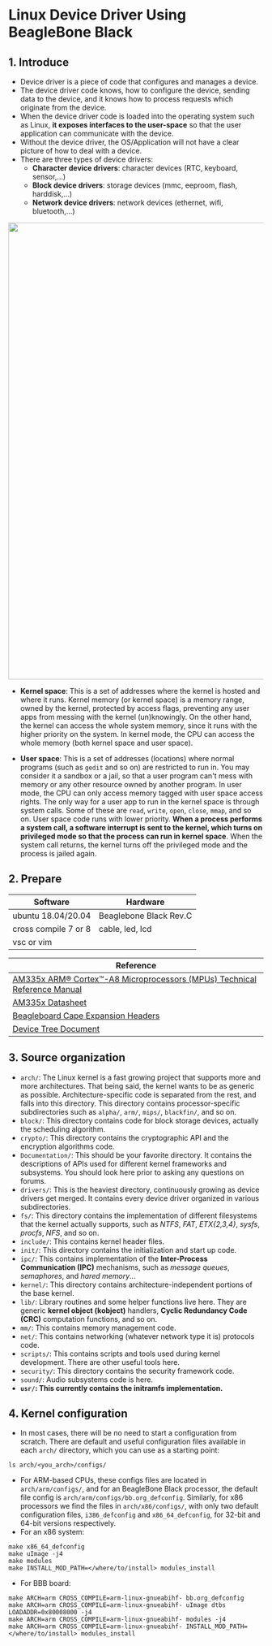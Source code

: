 <h1> Linux Device Driver Using BeagleBone Black </h1>

## 1. Introduce

- Device driver is a piece of code that configures and manages a device. 
- The device driver code knows, how to configure the device, sending data to the device, and it knows how to process requests which originate from the device. 
- When the device driver code is loaded into the operating system such as Linux, **it exposes interfaces to the user-space** so that the user application can communicate with the device. 
- Without the device driver, the OS/Application will not have a clear picture of how to deal with a device.
- There are three types of device drivers:
    + **Character device drivers**: character devices (RTC, keyboard, sensor,...)
    + **Block device drivers**: storage devices (mmc, eeproom, flash, harddisk,...)
    + **Network device drivers**: network devices (ethernet, wifi, bluetooth,...)

<p align="center"><img width="900" src="https://user-images.githubusercontent.com/32474027/94214748-5db8a700-ff15-11ea-8ee6-8e500a9f9f9a.PNG" \></p>

- **Kernel space**: This is a set of addresses where the kernel is hosted and where it runs. Kernel memory (or kernel space) is a memory range, owned by the kernel, protected by access flags, preventing any user apps from messing with the kernel (un)knowingly. On the other hand, the kernel can access the whole system memory, since it runs with the higher priority on the system. In kernel mode, the CPU can access the whole memory (both kernel space and user space).

- **User space**: This is a set of addresses (locations) where normal programs (such as `gedit` and so on) are restricted to run in. You may consider it a sandbox or a jail, so that a user program can't mess with memory or any other resource owned by another program. In user mode, the CPU can only access memory tagged with user space access rights. The only way for a user app to run in the kernel space is through system calls. Some of these are `read`, `write`, `open`, `close`, `mmap`, and so on. User space code runs with lower priority. **When a process performs a system call, a software interrupt is sent to the kernel, which turns on privileged mode so that the process can run in kernel space**. When the system call returns, the kernel turns off the privileged mode and the process is jailed again.

## 2. Prepare

| Software              | Hardware               |       
|-----------------------|------------------------|
| ubuntu 18.04/20.04    | Beaglebone Black Rev.C |
| cross compile 7 or 8  | cable, led, lcd        |
| vsc or vim            |


| Reference                                                                               |
|-----------------------------------------------------------------------------------------|
| [AM335x ARM® Cortex™-A8 Microprocessors (MPUs) Technical Reference Manual](https://e2e.ti.com/cfs-file/__key/communityserver-discussions-components-files/790/AM335x_5F00_techincal_5F00_reference_5F00_manual.pdf) |
| [AM335x Datasheet](https://www.ti.com/lit/ds/sprs717l/sprs717l.pdf?ts=1598362140689&ref_url=https%253A%252F%252Fwww.google.com%252F) |
| [Beagleboard Cape Expansion Headers](https://elinux.org/Beagleboard:Cape_Expansion_Headers)|
| [Device Tree Document](https://www.devicetree.org/specifications/) |

## 3. Source organization

- `arch/`: The Linux kernel is a fast growing project that supports more and more architectures. That being said, the kernel wants to be as generic as possible. Architecture-specific code is separated from the rest, and falls into this directory. This directory contains processor-specific subdirectories such as `alpha/`, `arm/`, `mips/`, `blackfin/`, and so on.
- `block/`: This directory contains code for block storage devices, actually the scheduling algorithm.
- `crypto/`: This directory contains the cryptographic API and the encryption algorithms code.
- `Documentation/`: This should be your favorite directory. It contains the descriptions of APIs used for different kernel frameworks and subsystems. You should look here prior to asking any questions on forums.
- `drivers/`: This is the heaviest directory, continuously growing as device drivers get merged. It contains every device driver organized in various subdirectories.
- `fs/`: This directory contains the implementation of different filesystems that the kernel actually supports, such as *NTFS*, *FAT*, *ETX{2,3,4}*, *sysfs*, *procfs*, *NFS*, and so on.
- `include/`: This contains kernel header files.
- `init/`: This directory contains the initialization and start up code.
- `ipc/`: This contains implementation of the **Inter-Process Communication (IPC)** mechanisms, such as *message queues*, *semaphores*, and *hared memory*...
- `kernel/`: This directory contains architecture-independent portions of the base kernel.
- `lib/`: Library routines and some helper functions live here. They are generic **kernel object (kobject)** handlers, **Cyclic Redundancy Code (CRC)** computation functions, and so on.
- `mm/`: This contains memory management code.
- `net/`: This contains networking (whatever network type it is) protocols code.
- `scripts/`: This contains scripts and tools used during kernel development. There are other useful tools here.
- `security/`: This directory contains the security framework code.
- `sound/`: Audio subsystems code is here.
- **`usr/`: This currently contains the initramfs implementation.**

## 4. Kernel configuration
- In most cases, there will be no need to start a configuration from scratch. There are default and useful configuration files available in each `arch/` directory, which you can use as a starting point:
```shell
ls arch/<you_arch>/configs/ 
```
- For ARM-based CPUs, these configs files are located in `arch/arm/configs/`, and for an BeagleBone Black processor, the default file config is `arch/arm/configs/bb.org_defconfig`. Similarly, for x86 processors we find the files in `arch/x86/configs/`, with only two default configuration files, `i386_defconfig` and `x86_64_defconfig`, for 32-bit and 64-bit versions respectively.
- For an x86 system:
```shell
make x86_64_defconfig
make uImage -j4
make modules
make INSTALL_MOD_PATH=</where/to/install> modules_install
```
- For BBB board:
```shell
make ARCH=arm CROSS_COMPILE=arm-linux-gnueabihf- bb.org_defconfig
make ARCH=arm CROSS_COMPILE=arm-linux-gnueabihf- uImage dtbs LOADADDR=0x80008000 -j4
make ARCH=arm CROSS_COMPILE=arm-linux-gnueabihf- modules -j4
make ARCH=arm CROSS_COMPILE=arm-linux-gnueabihf- INSTALL_MOD_PATH=</where/to/install> modules_install
```
















